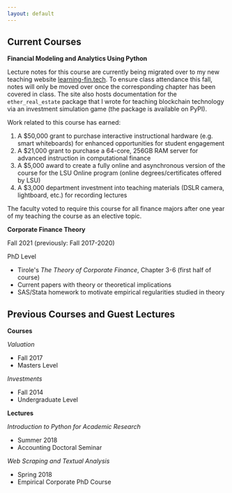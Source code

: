 ```yaml
---
layout: default
---
```


## Current Courses

**Financial Modeling and Analytics Using Python**

Lecture notes for this course are currently being migrated over to my new teaching website [learning-fin.tech](https://learning-fin.tech).  To ensure class attendance this fall, notes will only be moved over once the corresponding chapter has been covered in class.  The site also hosts documentation for the `ether_real_estate` package that I wrote for teaching blockchain technology via an investment simulation game (the package is available on PyPI).

Work related to this course has earned:
1.  A $50,000 grant to purchase interactive instructional hardware (e.g. smart whiteboards) for enhanced opportunities for student engagement
2.  A $21,000 grant to purchase a 64-core, 256GB RAM server for advanced instruction in computational finance
3.  A $5,000 award to create a fully online and asynchronous version of the course for the LSU Online program (online degrees/certificates offered by LSU)
4.  A $3,000 department investment into teaching materials (DSLR camera, lightboard, etc.) for recording lectures

The faculty voted to require this course for all finance majors after one year of my teaching the course as an elective topic.

**Corporate Finance Theory**

Fall 2021 (previously: Fall 2017-2020)

PhD Level

- Tirole's *The Theory of Corporate Finance*, Chapter 3-6 (first half of course)
- Current papers with theory or theoretical implications
- SAS/Stata homework to motivate empirical regularities studied in theory


## Previous Courses and Guest Lectures

**Courses**

*Valuation*
- Fall 2017
- Masters Level

*Investments*
- Fall 2014
- Undergraduate Level

**Lectures**

*Introduction to Python for Academic Research*
- Summer 2018
- Accounting Doctoral Seminar

*Web Scraping and Textual Analysis*
- Spring 2018
- Empirical Corporate PhD Course
